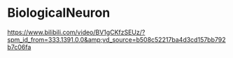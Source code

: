 # BiologicalNeuron
https://www.bilibili.com/video/BV1gCKfzSEUz/?spm_id_from=333.1391.0.0&amp;vd_source=b508c52217ba4d3cd157bb792b7c06fa
